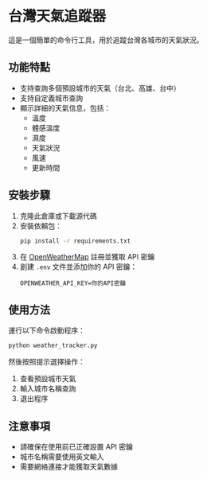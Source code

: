 # 台灣天氣追蹤器

這是一個簡單的命令行工具，用於追蹤台灣各城市的天氣狀況。

## 功能特點

- 支持查詢多個預設城市的天氣（台北、高雄、台中）
- 支持自定義城市查詢
- 顯示詳細的天氣信息，包括：
  - 溫度
  - 體感溫度
  - 濕度
  - 天氣狀況
  - 風速
  - 更新時間

## 安裝步驟

1. 克隆此倉庫或下載源代碼
2. 安裝依賴包：
   ```bash
   pip install -r requirements.txt
   ```
3. 在 [OpenWeatherMap](https://openweathermap.org/) 註冊並獲取 API 密鑰
4. 創建 `.env` 文件並添加你的 API 密鑰：
   ```
   OPENWEATHER_API_KEY=你的API密鑰
   ```

## 使用方法

運行以下命令啟動程序：
```bash
python weather_tracker.py
```

然後按照提示選擇操作：
1. 查看預設城市天氣
2. 輸入城市名稱查詢
3. 退出程序

## 注意事項

- 請確保在使用前已正確設置 API 密鑰
- 城市名稱需要使用英文輸入
- 需要網絡連接才能獲取天氣數據 